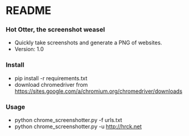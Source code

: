# README #

### Hot Otter, the screenshot weasel ###

* Quickly take screenshots and generate a PNG of websites.
* Version: 1.0

### Install ###

* pip install -r requirements.txt
* download chromedriver from https://sites.google.com/a/chromium.org/chromedriver/downloads

### Usage ###

* python chrome_screenshotter.py -f urls.txt
* python chrome_screenshotter.py -u http://hrck.net